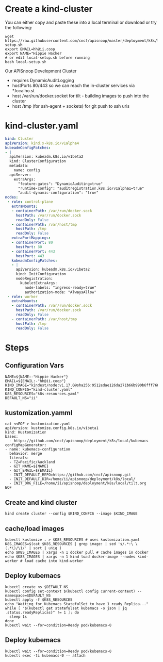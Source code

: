 
# Create a kind-cluster

You can either copy and paste these into a local terminal or download or try the following:

```shell
wget https://raw.githubusercontent.com/cncf/apisnoop/master/deployment/k8s/local/kubemacs/local-setup.sh
export EMAIL=hh@ii.coop
export NAME="Hippie Hacker
# or edit local-setup.sh before running
bash local-setup.sh
```

Our APISnoop Development Cluster

-   requires DynamicAuditLogging
-   hostPorts 80/443 so we can reach the in-cluster services via \*.localho.st
-   host /var/run/docker.socket for tilt - building images to push into the cluster
-   host /tmp (for ssh-agent + sockets) for git push to ssh urls

# kind-cluster.yaml

```yaml
kind: Cluster
apiVersion: kind.x-k8s.io/v1alpha4
kubeadmConfigPatches:
- |
  apiVersion: kubeadm.k8s.io/v1beta2
  kind: ClusterConfiguration
  metadata:
    name: config
  apiServer:
    extraArgs:
      "feature-gates": "DynamicAuditing=true"
      "runtime-config": "auditregistration.k8s.io/v1alpha1=true"
      "audit-dynamic-configuration": "true"
nodes:
 - role: control-plane
   extraMounts:
   - containerPath: /var/run/docker.sock
     hostPath: /var/run/docker.sock
     readOnly: False
   - containerPath: /var/host/tmp
     hostPath: /tmp
     readOnly: False
   extraPortMappings:
   - containerPort: 80
     hostPort: 80
   - containerPort: 443
     hostPort: 443
   kubeadmConfigPatches:
   - |
     apiVersion: kubeadm.k8s.io/v1beta2
     kind: InitConfiguration
     nodeRegistration:
       kubeletExtraArgs:
         node-labels: "ingress-ready=true"
         authorization-mode: "AlwaysAllow"
 - role: worker
   extraMounts:
   - containerPath: /var/run/docker.sock
     hostPath: /var/run/docker.sock
     readOnly: False
   - containerPath: /var/host/tmp
     hostPath: /tmp
     readOnly: False
```

# Steps

## Configuration Vars

```shell
NAME=${NAME:-"Hippie Hacker"}
EMAIL=${EMAIL:-"hh@ii.coop"}
KIND_IMAGE="kindest/node:v1.17.0@sha256:9512edae126da271b66b990b6fff768fbb7cd786c7d39e86bdf55906352fdf62"
KIND_CONFIG="kind-cluster.yaml"
K8S_RESOURCES="k8s-resources.yaml"
DEFAULT_NS="ii"
```

## kustomization.yamml

```shell
cat <<EOF > kustomization.yaml
apiVersion: kustomize.config.k8s.io/v1beta1
kind: Kustomization
bases:
  - https://github.com/cncf/apisnoop/deployment/k8s/local/kubemacs
configMapGenerator:
- name: kubemacs-configuration
  behavior: merge
  literals:
  - TZ=Pacific/Auckland
  - GIT_NAME=${NAME}
  - GIT_EMAIL=${EMAIL}
  - INIT_DEFAULT_REPO=https://github.com/cncf/apisnoop.git
  - INIT_DEFAULT_DIR=/home/ii/apisnoop/deployment/k8s/local/
  - INIT_ORG_FILE=/home/ii/apisnoop/deployment/k8s/local/tilt.org
EOF
```

## Create and kind cluster

```shell
kind create cluster --config $KIND_CONFIG --image $KIND_IMAGE
```

## cache/load images

```shell
kubectl kustomize . > $K8S_RESOURCES # uses kustomization.yaml
K8S_IMAGES=$(cat $K8S_RESOURCES | grep image: | sed 's/.*:\ \(.*\)/\1/' | sort | uniq )
echo $K8S_IMAGES | xargs -n 1 docker pull # cache images in docker
echo $K8S_IMAGES | xargs -n 1 kind load docker-image --nodes kind-worker # load cache into kind-worker
```

## Deploy kubemacs

```shell
kubectl create ns $DEFAULT_NS
kubectl config set-context $(kubectl config current-context) --namespace=$DEFAULT_NS
kubectl apply -f $K8S_RESOURCES
echo "Waiting for Kubemacs StatefulSet to have 1 ready Replica..."
while [ "$(kubectl get statefulset kubemacs -o json | jq .status.readyReplicas)" != 1 ]; do
  sleep 1s
done
kubectl wait --for=condition=Ready pod/kubemacs-0
```

## Deploy kubemacs

```shell
kubectl wait --for=condition=Ready pod/kubemacs-0
kubectl exec -ti kubemacs-0 -- attach
```
